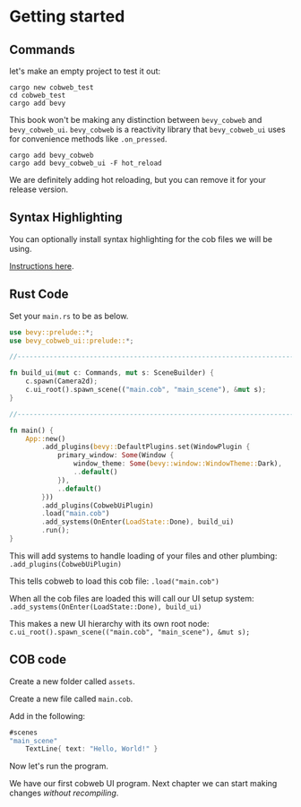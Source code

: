 # Getting started


## Commands 

let's make an empty project to test it out:

```
cargo new cobweb_test
cd cobweb_test
cargo add bevy
```

This book won't be making any distinction between `bevy_cobweb` and `bevy_cobweb_ui`. `bevy_cobweb` is a reactivity library that `bevy_cobweb_ui` uses for convenience methods like `.on_pressed`.
```
cargo add bevy_cobweb
cargo add bevy_cobweb_ui -F hot_reload
```

We are definitely adding hot reloading, but you can remove it for your release version.


## Syntax Highlighting

You can optionally install syntax highlighting for the cob files we will be using.

[Instructions here](https://github.com/UkoeHB/bevy_cobweb_ui).



## Rust Code

Set your `main.rs` to be as below.

```rs
use bevy::prelude::*;
use bevy_cobweb_ui::prelude::*;

//-------------------------------------------------------------------------------------------------------------------

fn build_ui(mut c: Commands, mut s: SceneBuilder) {
    c.spawn(Camera2d);
    c.ui_root().spawn_scene(("main.cob", "main_scene"), &mut s);
}

//-------------------------------------------------------------------------------------------------------------------

fn main() {
    App::new()
        .add_plugins(bevy::DefaultPlugins.set(WindowPlugin {
            primary_window: Some(Window {
                window_theme: Some(bevy::window::WindowTheme::Dark),
                ..default()
            }),
            ..default()
        }))
        .add_plugins(CobwebUiPlugin)
        .load("main.cob")
        .add_systems(OnEnter(LoadState::Done), build_ui)
        .run();
}
```

This will add systems to handle loading of your files and other plumbing:
`.add_plugins(CobwebUiPlugin)`

This tells cobweb to load this cob file:
`.load("main.cob")`

When all the cob files are loaded this will call our UI setup system:
`.add_systems(OnEnter(LoadState::Done), build_ui)`

This makes a new UI hierarchy with its own root node:
`c.ui_root().spawn_scene(("main.cob", "main_scene"), &mut s);`


## COB code
Create a new folder called `assets`.

Create a new file called `main.cob`.

Add in the following:
```rust
#scenes
"main_scene"
    TextLine{ text: "Hello, World!" }
```

Now let's run the program.

We have our first cobweb UI program. Next chapter we can start making changes *without recompiling*.
